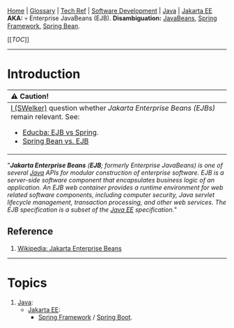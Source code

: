 [Home](/Slalom-LLC/Slalom-Consulting) | [Glossary](/Glossary) | [Tech Ref](/Tech-Ref) | [Software Development](/Tech-Ref/Software-Development) | [Java](/Tech-Ref/Software-Development/Java) | [Jakarta EE](/Tech-Ref/Software-Development/Java/Java-Platform-Editions/Jakarta-EE-\(Enterprise-Edition\))
**AKA:** :skull: Enterprise JavaBeans (EJB).
**Disambiguation:** [JavaBeans](/Tech-Ref/Software-Development/Java/Java-Platform-Editions/Java-SE-\(Standard-Edition\)/JavaBeans), [Spring Framework](/Tech-Ref/Software-Development/Java/Java-Platform-Editions/Jakarta-EE-\(Enterprise-Edition\)/Spring-Framework), [Spring Bean](/Tech-Ref/Software-Development/Java/Java-Platform-Editions/Jakarta-EE-\(Enterprise-Edition\)/Spring-Framework/Spring-Bean).

[[_TOC_]]

---
# Introduction
|:warning: Caution!|
|:-|
| [I (SWelker)](/Individuals/Scott-Welker) question whether _Jakarta Enterprise Beans (EJBs)_ remain relevant. See:<ul><li>[Educba: EJB vs Spring](https://www.educba.com/ejb-vs-spring/).</li><li>[Spring Bean vs. EJB](https://www.baeldung.com/spring-bean-vs-ejb)</li></ul> |

"_***Jakarta Enterprise Beans*** (***EJB***; formerly Enterprise JavaBeans) is one of several [Java](/Tech-Ref/Software-Development/Java) APIs for modular construction of enterprise software. EJB is a server-side software component that encapsulates business logic of an application. An EJB web container provides a runtime environment for web related software components, including computer security, Java servlet lifecycle management, transaction processing, and other web services. The EJB specification is a subset of the [Java EE](/Tech-Ref/Software-Development/Java/Java-Platform-Editions/Jakarta-EE-\(Enterprise-Edition\)) specification._"

## Reference
1. [Wikipedia: Jakarta Enterprise Beans](https://en.wikipedia.org/wiki/Jakarta_Enterprise_Beans)

---
# Topics
1. [Java](/Tech-Ref/Software-Development/Java):
   - [Jakarta EE](/Tech-Ref/Software-Development/Java/Java-Platform-Editions/Jakarta-EE-\(Enterprise-Edition\)):
      - [Spring Framework](/Tech-Ref/Software-Development/Java/Java-Platform-Editions/Jakarta-EE-\(Enterprise-Edition\)/Spring-Framework) / [Spring Boot](/Tech-Ref/Software-Development/Java/Java-Platform-Editions/Jakarta-EE-\(Enterprise-Edition\)/Spring-Framework/Spring-Boot).
